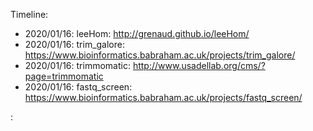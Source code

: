 
Timeline:

* 2020/01/16: leeHom: http://grenaud.github.io/leeHom/
* 2020/01/16: trim_galore: https://www.bioinformatics.babraham.ac.uk/projects/trim_galore/
* 2020/01/16: trimmomatic:  http://www.usadellab.org/cms/?page=trimmomatic
* 2020/01/16: fastq_screen:  https://www.bioinformatics.babraham.ac.uk/projects/fastq_screen/

: 

